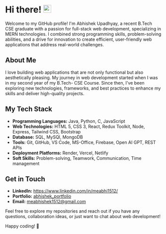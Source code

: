 # Hi there! <img src="https://media.giphy.com/media/hvRJCLFzcasrR4ia7z/giphy.gif" width="25px">

Welcome to my GitHub profile! I'm Abhishek Upadhyay, a recent B.Tech CSE graduate with a passion for full-stack web development, specializing in MERN technologies. I combined strong programming skills, problem-solving abilities, and a drive for innovation to create efficient, user-friendly web applications that address real-world challenges.

## About Me

I love building web applications that are not only functional but also aesthetically pleasing. My journey in web development started when I was in my second year of my B.Tech- CSE Course. Since then, I've been exploring new technologies, frameworks, and best practices to enhance my skills and deliver high-quality projects.

## My Tech Stack

- **Programming Languages:** Java, Python, C, JavaScript
- **Web Technologies:** HTML 5, CSS 3, React, Redux Toolkit, Node, Express, Tailwind CSS, Bootstrap
- **Database:** SQL, MySQl, MongoDB
- **Tools:** Git, GitHub, VS Code, MS-Office, Firebase, Open AI GPT, REST APIs
- **Deployment Platforms:** Render, Vercel, Netlify
- **Soft Skills:** Problem-solving, Teamwork, Communication, Time management

## Get in Touch

- **LinkedIn:** https://www.linkedin.com/in/meabhi1512/
- **Portfolio:** [abhishek_portfolio](https://upadhyabhi-portfolio.vercel.app/)
- **Email:** meabhishek1512@gmail.com

Feel free to explore my repositories and reach out if you have any questions, collaboration ideas, or just want to chat about web development!

Happy coding! 🚀

